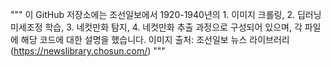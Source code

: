 """
이 GitHub 저장소에는 조선일보에서 1920-1940년의 1. 이미지 크롤링, 2. 딥러닝 미세조정 학습, 3. 네컷만화 탐지, 4. 네컷만화 추출
과정으로 구성되어 있으며, 각 파일에 해당 코드에 대한 설명을 했습니다.
이미지 출처: 조선일보 뉴스 라이브러리 (https://newslibrary.chosun.com/)
"""
